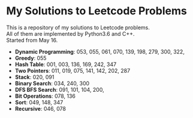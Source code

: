My Solutions to Leetcode Problems
====
This is a repository of my solutions to Leetcode problems.  
All of them are implemented by Python3.6 and C++.  
Started from May 16.

- **Dynamic Programming**: 053, 055, 061, 070, 139, 198, 279, 300, 322,
- **Greedy**: 055
- **Hash Table**: 001, 003, 136, 169, 242, 347
- **Two Pointers**: 011, 019, 075, 141, 142, 202, 287
- **Stack**: 020, 091
- **Binary Search**: 034, 240, 300 
- **DFS BFS Search**: 091, 101, 104, 200,
- **Bit Operations**: 078, 136
- **Sort**: 049, 148, 347
- **Recursive**: 046, 078
